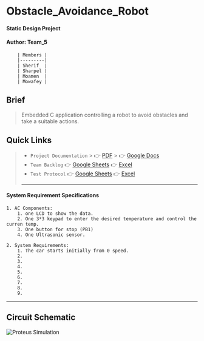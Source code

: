# Obstacle_Avoidance_Robot
#### Static Design Project
#### Author: Team_5 


        | Members | 
        |---------| 
        | Sherif  |
        | Sharpel | 
        | Moamen  | 
        | Mowafey | 

## Brief
> Embedded C application controlling a robot to avoid obstacles and take a suitable actions.
## Quick Links

> - `Project Documentation`
    >     👉 [PDF]()
    >     👉 [Google Docs](https://docs.google.com/document/d/1IRe-8jyH7wxBTIzXYDLSMfOx0oQpCD-H/edit)
> - `Team Backlog` 👉 [Google Sheets](https://docs.google.com/spreadsheets/d/1XW7B8uJXqhWbA-ssNdg-yLGVKJ6-zs-nqy5UxN3s-8I/edit#gid=0) 👉 [Excel]()
> - `Test Protocol` 👉 [Google Sheets](https://docs.google.com/spreadsheets/d/1XW7B8uJXqhWbA-ssNdg-yLGVKJ6-zs-nqy5UxN3s-8I/edit#gid=742696996) 👉 [Excel ]()
> - ---






#### System Requirement Specifications
    1. AC Components:
        1. one LCD to show the data.
        2. One 3*3 keypad to enter the desired temperature and control the curren temp.
        3. One button for stop (PB1)
        4. One Ultrasonic sensor.
    
    2. System Requirements:
        1. The car starts initially from 0 speed.
        2. 
        3. 
        4. 
        5. 
        6. 
        7. 
        8. 
        9. 

---------

## Circuit Schematic
![Proteus Simulation](https://github.com/sherifkhadr/SPRINTS_Obstacle_Car_Avoidance/assets/60091384/c9fdff62-2666-4dff-b9b9-d028ab184020)


